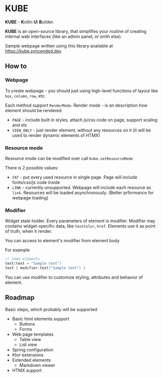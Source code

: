 # KUBE
**KUBE** - **K**otlin **U**i **B**uilder.

**KUBE** is an open-source library, that simplifies your routine of creating internal web interfaces (like an admin panel, or smth else).

Sample webpage written using this library available at https://kube.syncended.dev

## How to
### Webpage
To create webpage - you should just using high-level funcitons of layout like
`box`, `column`, `row`, etc.

Each method support `RenderMode`. Render mode - is an description how element should be rendered.
- `PAGE` - include built in styles, attach js/css code on page, support scaling and etc
- `VIEW_ONLY` - just render element, without any resources on it (it will be used to render dynamic elements of HTMX)  

### Resource mode
Resource mode can be modified over call `Kube.setResourceMode`

There is 2 possible values:
- `FAT` - put every used resource in single page. Page will include fonts/css/js code inside
- `LINK` - currently unsupported. Webpage will include each resource as `link`. Resources will
    be loaded asynchronously. (Better prformance for webpage loading)

### Modifier
Widget state holder. Every parameters of element is modifier.
Modifier may contains widget-specific data, like `textColor`, `href`. Elements 
use it as point of truth, when it render.

You can access to element's modifier from element body

For example
```kotlin
// Same elements
text(text = "Sample text")
text { modifier.text("Sample text") }
```

You can use modifier to customize styling, attributes and behavior of element.

## Roadmap
Basic steps, which probably will be supported

- Basic html elements support
  - Buttons
  - Forms
- Web page templates
  - Table view
  - List view 
- Spring configuration
- Ktor extensions
- Extended elements
  - Markdown viewer
- HTMX support
